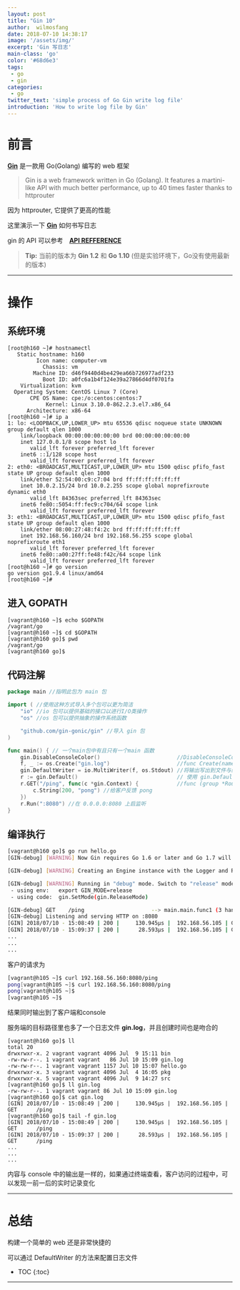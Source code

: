 ```yaml
---
layout: post
title: "Gin 10"
author:  wilmosfang
date: 2018-07-10 14:38:17
image: '/assets/img/'
excerpt: 'Gin 写日志'
main-class: 'go'
color: '#68d6e3'
tags:
 - go
 - gin
categories: 
 - go
twitter_text: 'simple process of Go Gin write log file'
introduction: 'How to write log file by Gin'
---
```


# 前言

**[Gin][gin]** 是一款用 Go(Golang) 编写的 web 框架

>Gin is a web framework written in Go (Golang). It features a martini-like API with much better performance, up to 40 times faster thanks to httprouter

因为 httprouter, 它提供了更高的性能

这里演示一下 **[Gin][gin]** 如何书写日志

gin 的 API 可以参考　**[API REFFERENCE][gin_api_doc]**

> **Tip:** 当前的版本为 **Gin 1.2** 和 **Go 1.10** (但是实验环境下，Go没有使用最新的版本)

---

# 操作

## 系统环境

~~~
[root@h160 ~]# hostnamectl 
   Static hostname: h160
         Icon name: computer-vm
           Chassis: vm
        Machine ID: d46f9440d4be429ea66b726977adf233
           Boot ID: a0fc6a1b4f124e39a27866d4df0701fa
    Virtualization: kvm
  Operating System: CentOS Linux 7 (Core)
       CPE OS Name: cpe:/o:centos:centos:7
            Kernel: Linux 3.10.0-862.2.3.el7.x86_64
      Architecture: x86-64
[root@h160 ~]# ip a 
1: lo: <LOOPBACK,UP,LOWER_UP> mtu 65536 qdisc noqueue state UNKNOWN group default qlen 1000
    link/loopback 00:00:00:00:00:00 brd 00:00:00:00:00:00
    inet 127.0.0.1/8 scope host lo
       valid_lft forever preferred_lft forever
    inet6 ::1/128 scope host 
       valid_lft forever preferred_lft forever
2: eth0: <BROADCAST,MULTICAST,UP,LOWER_UP> mtu 1500 qdisc pfifo_fast state UP group default qlen 1000
    link/ether 52:54:00:c9:c7:04 brd ff:ff:ff:ff:ff:ff
    inet 10.0.2.15/24 brd 10.0.2.255 scope global noprefixroute dynamic eth0
       valid_lft 84363sec preferred_lft 84363sec
    inet6 fe80::5054:ff:fec9:c704/64 scope link 
       valid_lft forever preferred_lft forever
3: eth1: <BROADCAST,MULTICAST,UP,LOWER_UP> mtu 1500 qdisc pfifo_fast state UP group default qlen 1000
    link/ether 08:00:27:48:f4:2c brd ff:ff:ff:ff:ff:ff
    inet 192.168.56.160/24 brd 192.168.56.255 scope global noprefixroute eth1
       valid_lft forever preferred_lft forever
    inet6 fe80::a00:27ff:fe48:f42c/64 scope link 
       valid_lft forever preferred_lft forever
[root@h160 ~]# go version
go version go1.9.4 linux/amd64
[root@h160 ~]#
~~~

## 进入 GOPATH

~~~
[vagrant@h160 ~]$ echo $GOPATH
/vagrant/go
[vagrant@h160 ~]$ cd $GOPATH
[vagrant@h160 go]$ pwd
/vagrant/go
[vagrant@h160 go]$ 
~~~

## 代码注解

~~~go
package main //指明此包为 main 包

import ( //使用这种方式导入多个包可以更为简洁
	"io" //io 包可以提供基础的接口以进行I/O类操作
	"os" //os 包可以提供抽象的操作系统函数

	"github.com/gin-gonic/gin" //导入 gin 包
)

func main() { // 一个main包中有且只有一个main 函数
	gin.DisableConsoleColor()                        //DisableConsoleColor 在console 中关闭彩色输出.
	f, _ := os.Create("gin.log")                     //func Create(name string) (*File, error) 接受一个文件名字符串，反馈一个文件指针，和一个错误输出
	gin.DefaultWriter = io.MultiWriter(f, os.Stdout) //将输出写出到文件与终端各一份
	r := gin.Default()                               // 使用 gin.Default() 方法生成一个引擎实例,这个实例默认情况下已经将 Logger Recovery 进行了装载
	r.GET("/ping", func(c *gin.Context) {            //func (group *RouterGroup) GET(relativePath string, handlers ...HandlerFunc) IRoutes　,定义一个接受 /ping 的路由
		c.String(200, "pong") //给客户反馈 pong
	})
	r.Run(":8080") //在 0.0.0.0:8080 上启监听
}
~~~


## 编译执行

~~~bash
[vagrant@h160 go]$ go run hello.go 
[GIN-debug] [WARNING] Now Gin requires Go 1.6 or later and Go 1.7 will be required soon.

[GIN-debug] [WARNING] Creating an Engine instance with the Logger and Recovery middleware already attached.

[GIN-debug] [WARNING] Running in "debug" mode. Switch to "release" mode in production.
 - using env:	export GIN_MODE=release
 - using code:	gin.SetMode(gin.ReleaseMode)

[GIN-debug] GET    /ping                     --> main.main.func1 (3 handlers)
[GIN-debug] Listening and serving HTTP on :8080
[GIN] 2018/07/10 - 15:08:49 | 200 |     130.945µs |  192.168.56.105 | GET      /ping
[GIN] 2018/07/10 - 15:09:37 | 200 |      28.593µs |  192.168.56.105 | GET      /ping
...
...
...
~~~

客户的请求为

~~~bash
[vagrant@h105 ~]$ curl 192.168.56.160:8080/ping
pong[vagrant@h105 ~]$ curl 192.168.56.160:8080/ping
pong[vagrant@h105 ~]$ 
[vagrant@h105 ~]$ 
~~~

结果同时输出到了客户端和console

服务端的目标路径里也多了一个日志文件 **gin.log**，并且创建时间也是吻合的

~~~
[vagrant@h160 go]$ ll 
total 20
drwxrwxr-x. 2 vagrant vagrant 4096 Jul  9 15:11 bin
-rw-rw-r--. 1 vagrant vagrant   86 Jul 10 15:09 gin.log
-rw-rw-r--. 1 vagrant vagrant 1157 Jul 10 15:07 hello.go
drwxrwxr-x. 3 vagrant vagrant 4096 Jul  4 16:05 pkg
drwxrwxr-x. 5 vagrant vagrant 4096 Jul  9 14:27 src
[vagrant@h160 go]$ ll gin.log 
-rw-rw-r--. 1 vagrant vagrant 86 Jul 10 15:09 gin.log
[vagrant@h160 go]$ cat gin.log 
[GIN] 2018/07/10 - 15:08:49 | 200 |     130.945µs |  192.168.56.105 | GET      /ping
[vagrant@h160 go]$ tail -f gin.log 
[GIN] 2018/07/10 - 15:08:49 | 200 |     130.945µs |  192.168.56.105 | GET      /ping
[GIN] 2018/07/10 - 15:09:37 | 200 |      28.593µs |  192.168.56.105 | GET      /ping
...
...
...
~~~

内容与 console 中的输出是一样的，如果通过终端查看，客户访问的过程中，可以发现一前一后的实时记录变化

---

# 总结

构建一个简单的 web 还是非常快捷的

可以通过 DefaultWriter 的方法来配置日志文件

* TOC
{:toc}

---

[gin]:https://github.com/gin-gonic/gin
[gin_api_doc]:https://godoc.org/github.com/gin-gonic/gin